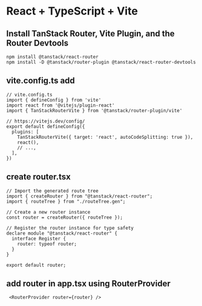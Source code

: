 # React + TypeScript + Vite

## Install TanStack Router, Vite Plugin, and the Router Devtools

```
npm install @tanstack/react-router
npm install -D @tanstack/router-plugin @tanstack/react-router-devtools

```

## vite.config.ts add

```
// vite.config.ts
import { defineConfig } from 'vite'
import react from '@vitejs/plugin-react'
import { TanStackRouterVite } from '@tanstack/router-plugin/vite'

// https://vitejs.dev/config/
export default defineConfig({
  plugins: [
    TanStackRouterVite({ target: 'react', autoCodeSplitting: true }),
    react(),
    // ...,
  ],
})

```

## create router.tsx

```
// Import the generated route tree
import { createRouter } from "@tanstack/react-router";
import { routeTree } from "./routeTree.gen";

// Create a new router instance
const router = createRouter({ routeTree });

// Register the router instance for type safety
declare module "@tanstack/react-router" {
  interface Register {
    router: typeof router;
  }
}

export default router;

```

## add router in app.tsx using RouterProvider

```
 <RouterProvider router={router} />

```

